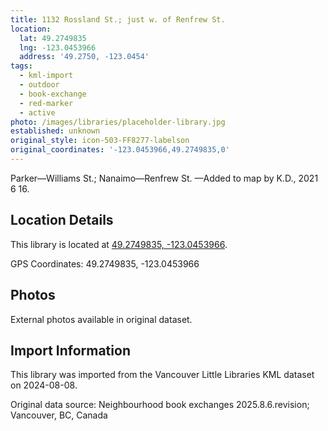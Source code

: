 ```yaml
---
title: 1132 Rossland St.; just w. of Renfrew St.
location:
  lat: 49.2749835
  lng: -123.0453966
  address: '49.2750, -123.0454'
tags:
  - kml-import
  - outdoor
  - book-exchange
  - red-marker
  - active
photo: /images/libraries/placeholder-library.jpg
established: unknown
original_style: icon-503-FF8277-labelson
original_coordinates: '-123.0453966,49.2749835,0'
---
```

Parker—Williams St.; Nanaimo—Renfrew St.
—Added to map by K.D., 2021 6 16.

## Location Details

This library is located at [49.2749835, -123.0453966](https://www.google.com/maps?q=49.2749835,-123.0453966).

GPS Coordinates: 49.2749835, -123.0453966

## Photos

External photos available in original dataset.

## Import Information

This library was imported from the Vancouver Little Libraries KML dataset on 2024-08-08.

Original data source: Neighbourhood book exchanges 2025.8.6.revision; Vancouver, BC, Canada
